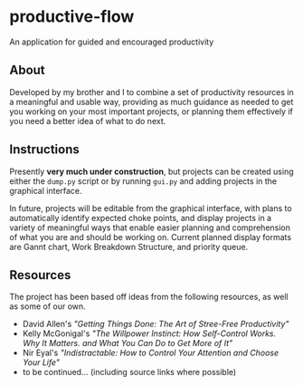 # productive-flow
An application for guided and encouraged productivity

## About
Developed by my brother and I to combine a set of productivity resources in a meaningful and usable way, 
providing as much guidance as needed to get you working on your most important projects, or planning them
effectively if you need a better idea of what to do next.

## Instructions
Presently **very much under construction**, but projects can be created using either the `dump.py` script or
by running `gui.py` and adding projects in the graphical interface.

In future, projects will be editable from the graphical interface, with plans to automatically identify 
expected choke points, and display projects in a variety of meaningful ways that enable easier planning and
comprehension of what you are and should be working on. Current planned display formats are Gannt chart,
Work Breakdown Structure, and priority queue.

## Resources
The project has been based off ideas from the following resources, as well as some of our own.
- David Allen's *"Getting Things Done: The Art of Stree-Free Productivity"*
- Kelly McGonigal's *"The Willpower Instinct: How Self-Control Works. Why It Matters. and What You Can Do to
Get More of It"*
- Nir Eyal's *"Indistractable: How to Control Your Attention and Choose Your Life"*
- to be continued... (including source links where possible)
